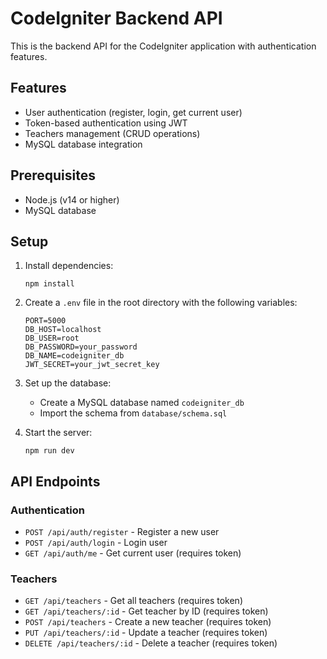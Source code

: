    # CodeIgniter Backend API

This is the backend API for the CodeIgniter application with authentication features.

## Features

- User authentication (register, login, get current user)
- Token-based authentication using JWT
- Teachers management (CRUD operations)
- MySQL database integration

## Prerequisites

- Node.js (v14 or higher)
- MySQL database

## Setup

1. Install dependencies:
   ```
   npm install
   ```

2. Create a `.env` file in the root directory with the following variables:
   ```
   PORT=5000
   DB_HOST=localhost
   DB_USER=root
   DB_PASSWORD=your_password
   DB_NAME=codeigniter_db
   JWT_SECRET=your_jwt_secret_key
   ```

3. Set up the database:
   - Create a MySQL database named `codeigniter_db`
   - Import the schema from `database/schema.sql`

4. Start the server:
   ```
   npm run dev
   ```

## API Endpoints

### Authentication

- `POST /api/auth/register` - Register a new user
- `POST /api/auth/login` - Login user
- `GET /api/auth/me` - Get current user (requires token)

### Teachers

- `GET /api/teachers` - Get all teachers (requires token)
- `GET /api/teachers/:id` - Get teacher by ID (requires token)
- `POST /api/teachers` - Create a new teacher (requires token)
- `PUT /api/teachers/:id` - Update a teacher (requires token)
- `DELETE /api/teachers/:id` - Delete a teacher (requires token)